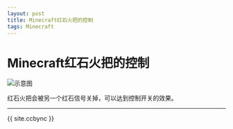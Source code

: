 ```yaml
---
layout: post
title: Minecraft红石火把的控制
tags: Minecraft
---
```


# Minecraft红石火把的控制

![示意图](https://s2.loli.net/2023/02/21/PHVxAUqbutMK8Fk.jpg)

红石火把会被另一个红石信号关掉，可以达到控制开关的效果。

----------------

{{ site.ccbync }}
